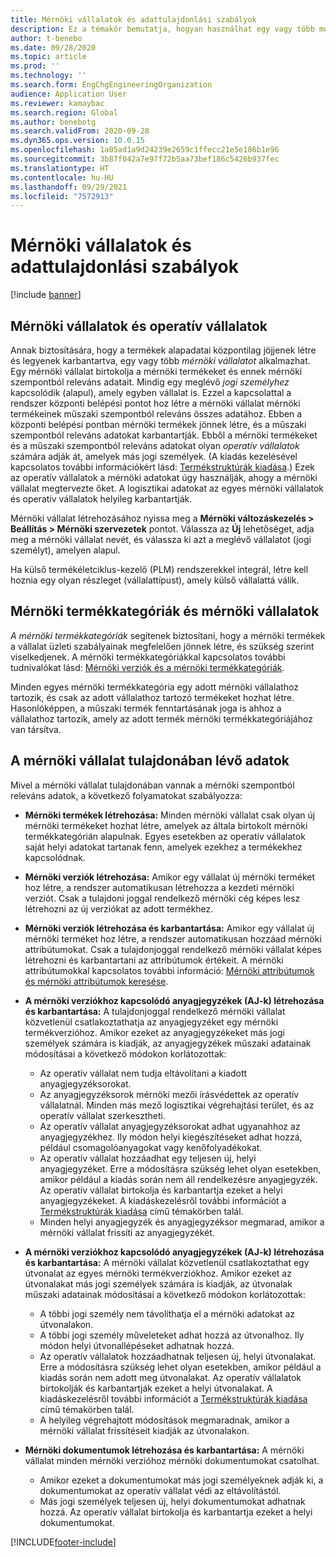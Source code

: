 ```yaml
---
title: Mérnöki vállalatok és adattulajdonlási szabályok
description: Ez a témakör bemutatja, hogyan használhat egy vagy több mérnöki vállalatot annak biztosítására, hogy a termékek alapadatai központilag jöjjenek létre és legyenek karbantartva. Egy mérnöki vállalat képviseli a mérnöki termékeket birtokló vállalatot, és ez mérnöki szempontból releváns adatait.
author: t-benebo
ms.date: 09/28/2020
ms.topic: article
ms.prod: ''
ms.technology: ''
ms.search.form: EngChgEngineeringOrganization
audience: Application User
ms.reviewer: kamaybac
ms.search.region: Global
ms.author: benebotg
ms.search.validFrom: 2020-09-28
ms.dyn365.ops.version: 10.0.15
ms.openlocfilehash: 1a05ad1a9d24239e2659c1ffecc21e5e186b1e96
ms.sourcegitcommit: 3b87f042a7e97f72b5aa73bef186c5426b937fec
ms.translationtype: HT
ms.contentlocale: hu-HU
ms.lasthandoff: 09/29/2021
ms.locfileid: "7572913"
---
```

# <a name="engineering-companies-and-data-ownership-rules"></a>Mérnöki vállalatok és adattulajdonlási szabályok

[!include [banner](../includes/banner.md)]

## <a name="engineering-companies-and-operational-companies"></a>Mérnöki vállalatok és operatív vállalatok

Annak biztosítására, hogy a termékek alapadatai központilag jöjjenek létre és legyenek karbantartva, egy vagy több *mérnöki vállalatot* alkalmazhat. Egy mérnöki vállalat birtokolja a mérnöki termékeket és ennek mérnöki szempontból releváns adatait. Mindig egy meglévő *jogi személyhez* kapcsolódik (alapul), amely egyben vállalat is. Ezzel a kapcsolattal a rendszer központi belépési pontot hoz létre a mérnöki vállalat mérnöki termékeinek műszaki szempontból releváns összes adatához. Ebben a központi belépési pontban mérnöki termékek jönnek létre, és a műszaki szempontból releváns adatokat karbantartják. Ebből a mérnöki termékeket és a műszaki szempontból releváns adatokat olyan *operatív vállalatok* számára adják át, amelyek más jogi személyek. (A kiadás kezelésével kapcsolatos további információkért lásd: [Termékstruktúrák kiadása](release-product-structure.md).) Ezek az operatív vállalatok a mérnöki adatokat úgy használják, ahogy a mérnöki vállalat megtervezte őket. A logisztikai adatokat az egyes mérnöki vállalatok és operatív vállalatok helyileg karbantartják.

Mérnöki vállalat létrehozásához nyissa meg a **Mérnöki változáskezelés \> Beállítás \> Mérnöki szervezetek** pontot. Válassza az **Új** lehetőséget, adja meg a mérnöki vállalat nevét, és válassza ki azt a meglévő vállalatot (jogi személyt), amelyen alapul.

Ha külső termékéletciklus-kezelő (PLM) rendszerekkel integrál, létre kell hoznia egy olyan részleget (vállalattípust), amely külső vállalattá válik.

## <a name="engineering-product-categories-and-engineering-companies"></a>Mérnöki termékkategóriák és mérnöki vállalatok

*A mérnöki termékkategóriák* segítenek biztosítani, hogy a mérnöki termékek a vállalat üzleti szabályainak megfelelően jönnek létre, és szükség szerint viselkedjenek. A mérnöki termékkategóriákkal kapcsolatos további tudnivalókat lásd: [Mérnöki verziók és a mérnöki termékkategóriák](engineering-versions-product-category.md).

Minden egyes mérnöki termékkategória egy adott mérnöki vállalathoz tartozik, és csak az adott vállalathoz tartozó termékeket hozhat létre. Hasonlóképpen, a műszaki termék fenntartásának joga is ahhoz a vállalathoz tartozik, amely az adott termék mérnöki termékkategóriájához van társítva.

## <a name="data-that-is-owned-by-the-engineering-company"></a>A mérnöki vállalat tulajdonában lévő adatok

Mivel a mérnöki vállalat tulajdonában vannak a mérnöki szempontból releváns adatok, a következő folyamatokat szabályozza:

- **Mérnöki termékek létrehozása:** Minden mérnöki vállalat csak olyan új mérnöki termékeket hozhat létre, amelyek az általa birtokolt mérnöki termékkategórián alapulnak. Egyes esetekben az operatív vállalatok saját helyi adatokat tartanak fenn, amelyek ezekhez a termékekhez kapcsolódnak.
- **Mérnöki verziók létrehozása:** Amikor egy vállalat új mérnöki terméket hoz létre, a rendszer automatikusan létrehozza a kezdeti mérnöki verziót. Csak a tulajdoni joggal rendelkező mérnöki cég képes lesz létrehozni az új verziókat az adott termékhez.
- **Mérnöki verziók létrehozása és karbantartása:** Amikor egy vállalat új mérnöki terméket hoz létre, a rendszer automatikusan hozzáad mérnöki attribútumokat. Csak a tulajdonjoggal rendelkező mérnöki vállalat képes létrehozni és karbantartani az attribútumok értékeit. A mérnöki attribútumokkal kapcsolatos további információ: [Mérnöki attribútumok és mérnöki attribútumok keresése](engineering-attributes-and-search.md).
- **A mérnöki verziókhoz kapcsolódó anyagjegyzékek (AJ-k) létrehozása és karbantartása:** A tulajdonjoggal rendelkező mérnöki vállalat közvetlenül csatlakoztathatja az anyagjegyzéket egy mérnöki termékverzióhoz. Amikor ezeket az anyagjegyzékeket más jogi személyek számára is kiadják, az anyagjegyzékek műszaki adatainak módosításai a következő módokon korlátozottak:

    - Az operatív vállalat nem tudja eltávolítani a kiadott anyagjegyzéksorokat.
    - Az anyagjegyzéksorok mérnöki mezői írásvédettek az operatív vállalatnál. Minden más mező logisztikai végrehajtási terület, és az operatív vállalat szerkesztheti.
    - Az operatív vállalat anyagjegyzéksorokat adhat ugyanahhoz az anyagjegyzékhez. Ily módon helyi kiegészítéseket adhat hozzá, például csomagolóanyagokat vagy kenőfolyadékokat.
    - Az operatív vállalat hozzáadhat egy teljesen új, helyi anyagjegyzéket. Erre a módosításra szükség lehet olyan esetekben, amikor például a kiadás során nem áll rendelkezésre anyagjegyzék. Az operatív vállalat birtokolja és karbantartja ezeket a helyi anyagjegyzékeket. A kiadáskezelésről további információt a [Termékstruktúrák kiadása](release-product-structure.md) című témakörben talál.
    - Minden helyi anyagjegyzék és anyagjegyzéksor megmarad, amikor a mérnöki vállalat frissíti az anyagjegyzékét.

- **A mérnöki verziókhoz kapcsolódó anyagjegyzékek (AJ-k) létrehozása és karbantartása:** A mérnöki vállalat közvetlenül csatlakoztathat egy útvonalat az egyes mérnöki termékverziókhoz. Amikor ezeket az útvonalakat más jogi személyek számára is kiadják, az útvonalak műszaki adatainak módosításai a következő módokon korlátozottak:

    - A többi jogi személy nem távolíthatja el a mérnöki adatokat az útvonalakon.
    - A többi jogi személy műveleteket adhat hozzá az útvonalhoz. Ily módon helyi útvonallépéseket adhatnak hozzá.
    - Az operatív vállalatok hozzáadhatnak teljesen új, helyi útvonalakat. Erre a módosításra szükség lehet olyan esetekben, amikor például a kiadás során nem adott meg útvonalakat. Az operatív vállalatok birtokolják és karbantartják ezeket a helyi útvonalakat. A kiadáskezelésről további információt a [Termékstruktúrák kiadása](release-product-structure.md) című témakörben talál.
    - A helyileg végrehajtott módosítások megmaradnak, amikor a mérnöki vállalat frissítéseit kiadják az útvonalakon.

- **Mérnöki dokumentumok létrehozása és karbantartása:** A mérnöki vállalat minden mérnöki verzióhoz mérnöki dokumentumokat csatolhat.

    - Amikor ezeket a dokumentumokat más jogi személyeknek adják ki, a dokumentumokat az operatív vállalat védi az eltávolítástól.
    - Más jogi személyek teljesen új, helyi dokumentumokat adhatnak hozzá. Az operatív vállalat birtokolja és karbantartja ezeket a helyi dokumentumokat.


[!INCLUDE[footer-include](../../includes/footer-banner.md)]
